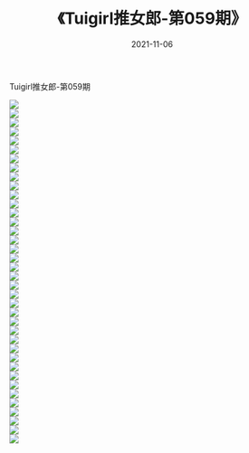 ﻿---
layout: post
title:  《Tuigirl推女郎-第059期》
date:   2021-11-06
img: http://imgx.orgx.ga/漏D/网络美图/2021/Tuigirl推女郎-第059期/000.jpg
categories: [美女, 清纯, 唯美]
---

Tuigirl推女郎-第059期

  ![](http://imgx.orgx.ga/漏D/网络美图/2021/Tuigirl推女郎-第059期/001.jpg) <br> ![](http://imgx.orgx.ga/漏D/网络美图/2021/Tuigirl推女郎-第059期/002.jpg) <br> ![](http://imgx.orgx.ga/漏D/网络美图/2021/Tuigirl推女郎-第059期/003.jpg) <br> ![](http://imgx.orgx.ga/漏D/网络美图/2021/Tuigirl推女郎-第059期/004.jpg) <br> ![](http://imgx.orgx.ga/漏D/网络美图/2021/Tuigirl推女郎-第059期/005.jpg) <br> ![](http://imgx.orgx.ga/漏D/网络美图/2021/Tuigirl推女郎-第059期/006.jpg) <br> ![](http://imgx.orgx.ga/漏D/网络美图/2021/Tuigirl推女郎-第059期/007.jpg) <br> ![](http://imgx.orgx.ga/漏D/网络美图/2021/Tuigirl推女郎-第059期/008.jpg) <br> ![](http://imgx.orgx.ga/漏D/网络美图/2021/Tuigirl推女郎-第059期/009.jpg) <br> ![](http://imgx.orgx.ga/漏D/网络美图/2021/Tuigirl推女郎-第059期/010.jpg) <br> ![](http://imgx.orgx.ga/漏D/网络美图/2021/Tuigirl推女郎-第059期/011.jpg) <br> ![](http://imgx.orgx.ga/漏D/网络美图/2021/Tuigirl推女郎-第059期/012.jpg) <br> ![](http://imgx.orgx.ga/漏D/网络美图/2021/Tuigirl推女郎-第059期/013.jpg) <br> ![](http://imgx.orgx.ga/漏D/网络美图/2021/Tuigirl推女郎-第059期/014.jpg) <br> ![](http://imgx.orgx.ga/漏D/网络美图/2021/Tuigirl推女郎-第059期/015.jpg) <br> ![](http://imgx.orgx.ga/漏D/网络美图/2021/Tuigirl推女郎-第059期/016.jpg) <br> ![](http://imgx.orgx.ga/漏D/网络美图/2021/Tuigirl推女郎-第059期/017.jpg) <br> ![](http://imgx.orgx.ga/漏D/网络美图/2021/Tuigirl推女郎-第059期/018.jpg) <br> ![](http://imgx.orgx.ga/漏D/网络美图/2021/Tuigirl推女郎-第059期/019.jpg) <br> ![](http://imgx.orgx.ga/漏D/网络美图/2021/Tuigirl推女郎-第059期/020.jpg) <br> ![](http://imgx.orgx.ga/漏D/网络美图/2021/Tuigirl推女郎-第059期/021.jpg) <br> ![](http://imgx.orgx.ga/漏D/网络美图/2021/Tuigirl推女郎-第059期/022.jpg) <br> ![](http://imgx.orgx.ga/漏D/网络美图/2021/Tuigirl推女郎-第059期/023.jpg) <br> ![](http://imgx.orgx.ga/漏D/网络美图/2021/Tuigirl推女郎-第059期/024.jpg) <br> ![](http://imgx.orgx.ga/漏D/网络美图/2021/Tuigirl推女郎-第059期/025.jpg) <br> ![](http://imgx.orgx.ga/漏D/网络美图/2021/Tuigirl推女郎-第059期/026.jpg) <br> ![](http://imgx.orgx.ga/漏D/网络美图/2021/Tuigirl推女郎-第059期/027.jpg) <br> ![](http://imgx.orgx.ga/漏D/网络美图/2021/Tuigirl推女郎-第059期/028.jpg) <br> ![](http://imgx.orgx.ga/漏D/网络美图/2021/Tuigirl推女郎-第059期/029.jpg) <br> ![](http://imgx.orgx.ga/漏D/网络美图/2021/Tuigirl推女郎-第059期/030.jpg) <br> ![](http://imgx.orgx.ga/漏D/网络美图/2021/Tuigirl推女郎-第059期/031.jpg) <br> ![](http://imgx.orgx.ga/漏D/网络美图/2021/Tuigirl推女郎-第059期/032.jpg) <br> ![](http://imgx.orgx.ga/漏D/网络美图/2021/Tuigirl推女郎-第059期/033.jpg) <br> ![](http://imgx.orgx.ga/漏D/网络美图/2021/Tuigirl推女郎-第059期/034.jpg) <br> ![](http://imgx.orgx.ga/漏D/网络美图/2021/Tuigirl推女郎-第059期/035.jpg) <br> ![](http://imgx.orgx.ga/漏D/网络美图/2021/Tuigirl推女郎-第059期/036.jpg) <br> ![](http://imgx.orgx.ga/漏D/网络美图/2021/Tuigirl推女郎-第059期/037.jpg) <br> ![](http://imgx.orgx.ga/漏D/网络美图/2021/Tuigirl推女郎-第059期/038.jpg) <br>